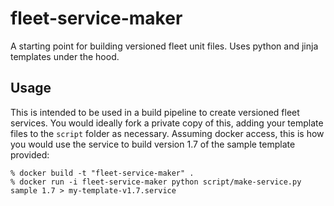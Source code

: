 # fleet-service-maker
A starting point for building versioned fleet unit files. Uses python and jinja templates under the hood.

## Usage

This is intended to be used in a build pipeline to create versioned fleet services.
You would ideally fork a private copy of this, adding your template files to the
`script` folder as necessary. Assuming docker access, this is how you would use the
service to build version 1.7 of the sample template provided:

    % docker build -t "fleet-service-maker" .
    % docker run -i fleet-service-maker python script/make-service.py sample 1.7 > my-template-v1.7.service
